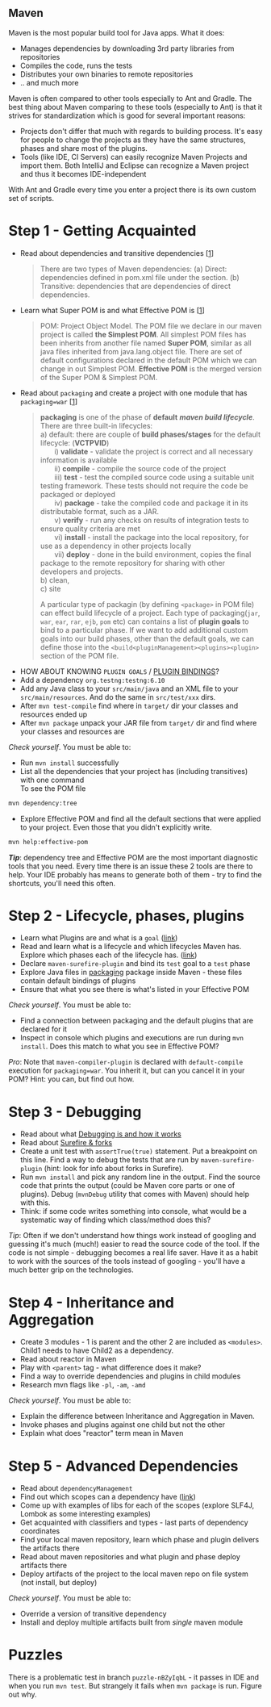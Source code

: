 ## Maven

Maven is the most popular build tool for Java apps. What it does:

- Manages dependencies by downloading 3rd party libraries from repositories
- Compiles the code, runs the tests
- Distributes your own binaries to remote repositories
- .. and much more

Maven is often compared to other tools especially to Ant and Gradle. The best thing about Maven comparing to these
tools (especially to Ant) is that it strives for standardization which is good for several important reasons:

- Projects don't differ that much with regards to building process. It's easy for people to change the projects as
  they have the same structures, phases and share most of the plugins.
- Tools (like IDE, CI Servers) can easily recognize Maven Projects and import them. Both IntelliJ and Eclipse can
  recognize a Maven project and thus it becomes IDE-independent

With Ant and Gradle every time you enter a project there is its own custom set of scripts.

# Step 1 - Getting Acquainted

- Read about dependencies and transitive dependencies [[1](https://maven.apache.org/guides/introduction/introduction-to-dependency-mechanism.html)]
  > There are two types of Maven dependencies: (a) Direct: dependencies defined in pom.xml file under the <dependencies/> section. (b) Transitive: dependencies that are dependencies of direct dependencies.
- Learn what Super POM is and what Effective POM is [[1](https://books.sonatype.com/mvnref-book/reference/pom-relationships-sect-pom.html#ex-super-pom)]
  > POM: Project Object Model. The POM file we declare in our maven project is called **the Simplest POM**. All simplest POM files has been inherits from another file named **Super POM**, similar as all java files inherited from java.lang.object file. There are set of default configurations declared in the default POM which we can change in out Simplest POM. **Effective POM** is the merged version of the Super POM & Simplest POM.
- Read about `packaging` and create a project with one module that has `packaging=war` [[1](http://maven.apache.org/guides/introduction/introduction-to-the-lifecycle.html)]
  > **packaging** is one of the phase of **default** **_maven build lifecycle_**. There are three built-in lifecycles:  
  > a) default: there are couple of **build phases/stages** for the default lifecycle: (**VCTPVID**)  
  > &nbsp;&nbsp;&nbsp;&nbsp;&nbsp;&nbsp; i) **validate** - validate the project is correct and all necessary information is available  
  > &nbsp;&nbsp;&nbsp;&nbsp;&nbsp;&nbsp; ii) **compile** - compile the source code of the project  
  > &nbsp;&nbsp;&nbsp;&nbsp;&nbsp;&nbsp; iii) **test** - test the compiled source code using a suitable unit testing framework. These tests should not require the code be packaged or deployed  
  > &nbsp;&nbsp;&nbsp;&nbsp;&nbsp;&nbsp; iv) **package** - take the compiled code and package it in its distributable format, such as a JAR.  
  > &nbsp;&nbsp;&nbsp;&nbsp;&nbsp;&nbsp; v) **verify** - run any checks on results of integration tests to ensure quality criteria are met  
  > &nbsp;&nbsp;&nbsp;&nbsp;&nbsp;&nbsp; vi) **install** - install the package into the local repository, for use as a dependency in other projects locally  
  > &nbsp;&nbsp;&nbsp;&nbsp;&nbsp;&nbsp; vii) **deploy** - done in the build environment, copies the final package to the remote repository for sharing with other developers and projects.  
  > b) clean,  
  > c) site
  >
  > A particular type of packagin (by defining `<package>` in POM file) can effect build lifecycle of a project. Each type of packaging(`jar`, `war`, `ear`, `rar`, `ejb`, `pom` etc) can contains a list of **plugin goals** to bind to a particular phase. If we want to add additional custom goals into our build phases, other than the default goals, we can define those into the `<build<pluginManagement><plugins><plugin>` section of the POM file.
- HOW ABOUT KNOWING `PLUGIN GOALS` / [PLUGIN BINDINGS](http://maven.apache.org/ref/3.6.3/maven-core/default-bindings.html)?
- Add a dependency `org.testng:testng:6.10`
- Add any Java class to your `src/main/java` and an XML file to your `src/main/resources`. And do the same in
  `src/test/xxx` dirs.
- After `mvn test-compile` find where in `target/` dir your classes and resources ended up
- After `mvn package` unpack your JAR file from `target/` dir and find where your classes and resources are

_Check yourself_. You must be able to:

- Run `mvn install` successfully
- List all the dependencies that your project has (including transitives) with one command  
  To see the POM file

```bash
mvn dependency:tree
```

- Explore Effective POM and find all the default sections that were applied to your project. Even those that you didn't
  explicitly write.

```bash
mvn help:effective-pom
```

**_Tip_**: dependency tree and Effective POM are the most important diagnostic tools that you need. Every time there is
an issue these 2 tools are there to help. Your IDE probably has means to generate both of them - try to find the
shortcuts, you'll need this often.

# Step 2 - Lifecycle, phases, plugins

* Learn what Plugins are and what is a `goal` ([link](./articles/maven-plugins.md))
* Read and learn what is a lifecycle and which lifecycles Maven has. Explore which phases each of the lifecycle has.
([link](./articles/maven-lifecycles-n-phases.md))
* Declare `maven-surefire-plugin` and bind its `test` goal to a `test` phase
* Explore Java files in [packaging](https://github.com/apache/maven/tree/master/maven-core/src/main/java/org/apache/maven/lifecycle/providers/packaging) package inside Maven - these files contain default bindings of plugins
* Ensure that what you see there is what's listed in your Effective POM

_Check yourself_. You must be able to:

* Find a connection between packaging and the default plugins that are declared for it
* Inspect in console which plugins and executions are run during `mvn install`. Does this match to what you see in 
Effective POM?

_Pro_: Note that `maven-compiler-plugin` is declared with `default-compile` execution for `packaging=war`. You inherit
it, but can you cancel it in your POM? Hint: you can, but find out how.

# Step 3 - Debugging

* Read about what [Debugging is and how it works](./articles/maven-debug.md)
* Read about [Surefire & forks](./articles/maven-surefire-n-forks.md)
* Create a unit test with `assertTrue(true)` statement. Put a breakpoint on this line. Find a way to debug the tests
that are run by `maven-surefire-plugin` (hint: look for info about forks in Surefire).
* Run `mvn install` and pick any random line in the output. Find the source code that prints the output (could be
Maven core parts or one of plugins). Debug (`mvnDebug` utility that comes with Maven) should help with this.
* Think: if some code writes something into console, what would be a systematic way of finding which class/method
does this?

*Tip*: Often if we don't understand how things work instead of googling and guessing it's much (much!) easier to read
the source code of the tool. If the code is not simple - debugging becomes a real life saver. Have it as a habit to work
with the sources of the tools instead of googling - you'll have a much better grip on the technologies.

# Step 4 - Inheritance and Aggregation

- Create 3 modules - 1 is parent and the other 2 are included as `<modules>`. Child1 needs to have Child2 as a
  dependency.
- Read about reactor in Maven
- Play with `<parent>` tag - what difference does it make?
- Find a way to override dependencies and plugins in child modules
- Research mvn flags like `-pl`, `-am`, `-amd`

_Check yourself_. You must be able to:

- Explain the difference between Inheritance and Aggregation in Maven.
- Invoke phases and plugins against one child but not the other
- Explain what does "reactor" term mean in Maven

# Step 5 - Advanced Dependencies

- Read about `dependencyManagement`
- Find out which scopes can a dependency have ([link](./articles/maven-scopes.md))
- Come up with examples of libs for each of the scopes (explore SLF4J, Lombok as some interesting examples)
- Get acquainted with classifiers and types - last parts of dependency coordinates
- Find your local maven repository, learn which phase and plugin delivers the artifacts there
- Read about maven repositories and what plugin and phase deploy artifacts there
- Deploy artifacts of the project to the local maven repo on file system (not install, but deploy)

_Check yourself_. You must be able to:

- Override a version of transitive dependency
- Install and deploy multiple artifacts built from _single_ maven module

# Puzzles

There is a problematic test in branch `puzzle-nBZyIqbL` - it passes in IDE and when you run `mvn test`. But strangely
it fails when `mvn package` is run. Figure out why.
